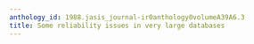 ```yaml
---
anthology_id: 1988.jasis_journal-ir0anthology0volumeA39A6.3
title: Some reliability issues in very large databases
---
```


